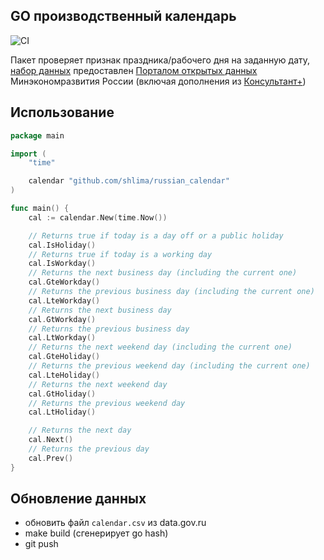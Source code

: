 ## GO производственный календарь

![CI](https://github.com/shlima/russian_calendar/actions/workflows/test.yml/badge.svg)

Пакет проверяет признак праздника/рабочего дня на заданную дату,
[набор данных](https://github.com/shlima/russian_calendar/blob/master/calendar.csv)
предоставлен [Порталом открытых данных](https://data.gov.ru/opendata/7708660670-proizvcalendar)
Минэкономразвития России (включая дополнения
из [Консультант+](http://www.consultant.ru/law/ref/calendar/proizvodstvennye/))

## Использование

```go
package main

import (
	"time"

	calendar "github.com/shlima/russian_calendar"
)

func main() {
	cal := calendar.New(time.Now())

	// Returns true if today is a day off or a public holiday 
	cal.IsHoliday()
	// Returns true if today is a working day
	cal.IsWorkday()
	// Returns the next business day (including the current one)
	cal.GteWorkday()
	// Returns the previous business day (including the current one)
	cal.LteWorkday()
	// Returns the next business day
	cal.GtWorkday()
	// Returns the previous business day
	cal.LtWorkday()
	// Returns the next weekend day (including the current one)
	cal.GteHoliday()
	// Returns the previous weekend day (including the current one)
	cal.LteHoliday()
	// Returns the next weekend day
	cal.GtHoliday()
	// Returns the previous weekend day
	cal.LtHoliday()

	// Returns the next day
	cal.Next()
	// Returns the previous day
	cal.Prev()
}
```

## Обновление данных

* обновить файл `calendar.csv` из data.gov.ru
* make build (сгенерирует go hash)
* git push
